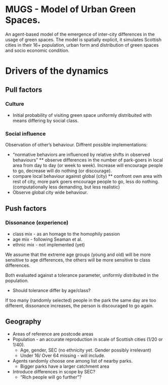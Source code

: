 # MUGS - Model of Urban Green Spaces. 

An agent-based model of the emergence of inter-city differences in the usage of green spaces.
The model is spatially explicit, it simulates Scottish cities in their 16+ population, urban form and distribution of green spaces and socio economic condition.

# Drivers of the dynamics
## Pull factors
### Culture

* Initial probability of visiting green space uniformly distribuited with means differing by social class.

### Social influence

Observation of other’s behaviour. Diffrent possible implementations:

* “normative behaviors are influenced by relative shifts in observed behaviours”
** observe differences in the number of park-goers in local area from day to day (or week to week). Increase will encourage people to go, decrease will do nothing (or discourage).
* compare local behaviour against global (city)
** confront own area with rest of city, more park goers encourage people to go, less do nothing. (computationally less demanding, but less realistic)
* Observe global city wide behaviour.

## Push factors
### Dissonance (experience)

* class mix - as an homage to the homophily passion
* age mix - following Seaman et al.
* ethnic mix - not implemented (yet)

We assume that the extreme age groups (young and old) will be more sensitive to age differences, the others will be more sensitive to class differences.

Both evaluated against a tolerance parameter, uniformly distributed in the population.

* Should tolerance differ by age/class?

If too many (randomly selected) people in the park the same day are too different, dissonance increases, the person is discouraged to go again.

## Geography

* Areas of reference are postcode areas
* Population - an accurate reproduction in scale of Scottish cities (1/20 or 1/40).
  * Age, gender, SEC (no ethnicity yet. Gender possibly irrelevant)
  * Under 16/ Over 64 missing - will include.
* Agents randomly choose one among list of nearby parks.
  * Bigger parks have a larger catchment area
* Introduce differences in scope by SEC?
  * “Rich people will go further”?
